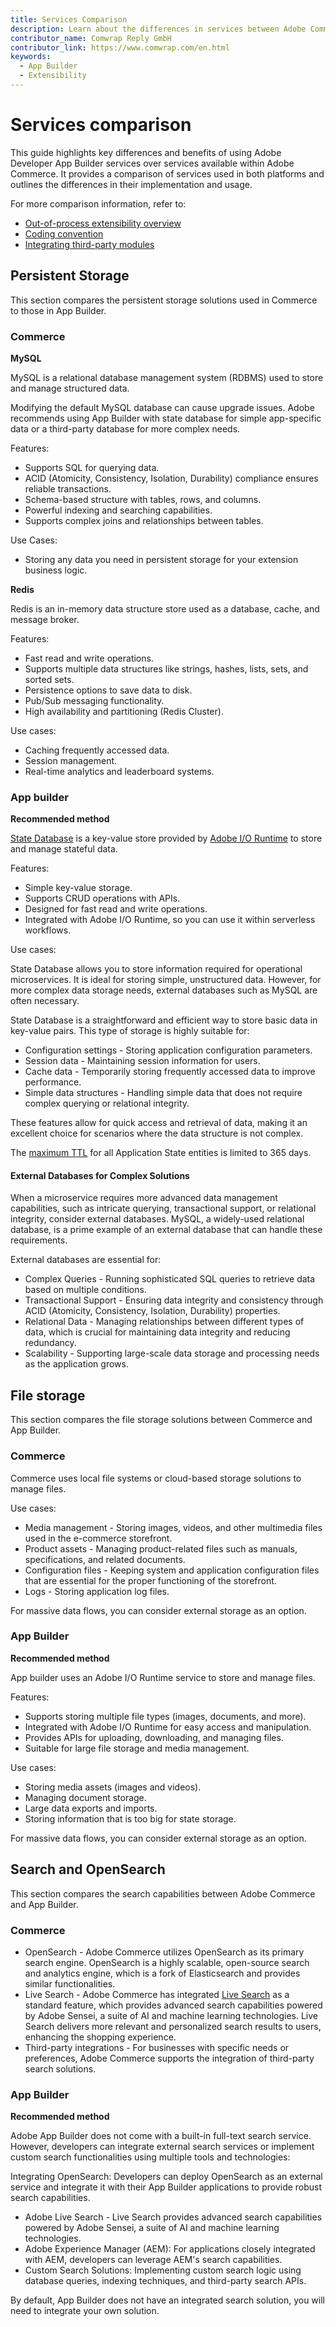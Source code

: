 ```yaml
---
title: Services Comparison
description: Learn about the differences in services between Adobe Commerce and App Builder.
contributor_name: Comwrap Reply GmbH
contributor_link: https://www.comwrap.com/en.html
keywords:
  - App Builder
  - Extensibility
---
```


# Services comparison

This guide highlights key differences and benefits of using Adobe Developer App Builder services over services available within Adobe Commerce. It provides a comparison of services used in both platforms and outlines the differences in their implementation and usage.

For more comparison information, refer to:

- [Out-of-process extensibility overview](../index.md)
- [Coding convention](./app-development-comparison.md#coding-conventions)
- [Integrating third-party modules](./app-development-comparison.md#integrating-third-party-modules)

## Persistent Storage

This section compares the persistent storage solutions used in Commerce to those in App Builder.

### Commerce

**MySQL**

MySQL is a relational database management system (RDBMS) used to store and manage structured data.

<InlineAlert variant="info" slots="text"/>

Modifying the default MySQL database can cause upgrade issues. Adobe recommends using App Builder with state database for simple app-specific data or a third-party database for more complex needs.

Features:

- Supports SQL for querying data.
- ACID (Atomicity, Consistency, Isolation, Durability) compliance ensures reliable transactions.
- Schema-based structure with tables, rows, and columns.
- Powerful indexing and searching capabilities.
- Supports complex joins and relationships between tables.

Use Cases:

- Storing any data you need in persistent storage for your extension business logic.

**Redis**

Redis is an in-memory data structure store used as a database, cache, and message broker.

Features:

- Fast read and write operations.
- Supports multiple data structures like strings, hashes, lists, sets, and sorted sets.
- Persistence options to save data to disk.
- Pub/Sub messaging functionality.
- High availability and partitioning (Redis Cluster).

Use cases:

- Caching frequently accessed data.
- Session management.
- Real-time analytics and leaderboard systems.

### App builder

**Recommended method**

[State Database](https://developer.adobe.com/app-builder/docs/guides/application_state/) is a key-value store provided by [Adobe I/O Runtime](https://developer.adobe.com/runtime/docs/guides/overview/) to store and manage stateful data.

Features:

- Simple key-value storage.
- Supports CRUD operations with APIs.
- Designed for fast read and write operations.
- Integrated with Adobe I/O Runtime, so you can use it within serverless workflows.

Use cases:

State Database allows you to store information required for operational microservices. It is ideal for storing simple, unstructured data. However, for more complex data storage needs, external databases such as MySQL are often necessary.

State Database is a straightforward and efficient way to store basic data in key-value pairs. This type of storage is highly suitable for:
  
- Configuration settings - Storing application configuration parameters.
- Session data - Maintaining session information for users.
- Cache data - Temporarily storing frequently accessed data to improve performance.
- Simple data structures - Handling simple data that does not require complex querying or relational integrity.

These features allow for quick access and retrieval of data, making it an excellent choice for scenarios where the data structure is not complex.

<InlineAlert variant="info" slots="text"/>

The [maximum TTL](https://developer.adobe.com/app-builder/docs/guides/application_state/#feature-matrix) for all Application State entities is limited to 365 days.

#### External Databases for Complex Solutions

When a microservice requires more advanced data management capabilities, such as intricate querying, transactional support, or relational integrity, consider external databases. MySQL, a widely-used relational database, is a prime example of an external database that can handle these requirements.

External databases are essential for:

- Complex Queries - Running sophisticated SQL queries to retrieve data based on multiple conditions.
- Transactional Support - Ensuring data integrity and consistency through ACID (Atomicity, Consistency, Isolation, Durability) properties.
- Relational Data - Managing relationships between different types of data, which is crucial for maintaining data integrity and reducing redundancy.
- Scalability - Supporting large-scale data storage and processing needs as the application grows.

## File storage

This section compares the file storage solutions between Commerce and App Builder.

### Commerce

Commerce uses local file systems or cloud-based storage solutions to manage files.

Use cases:  

- Media management - Storing images, videos, and other multimedia files used in the e-commerce storefront.
- Product assets - Managing product-related files such as manuals, specifications, and related documents.
- Configuration files - Keeping system and application configuration files that are essential for the proper functioning of the storefront.
- Logs - Storing application log files.

For massive data flows, you can consider external storage as an option.

### App Builder

**Recommended method**

App builder uses an Adobe I/O Runtime service to store and manage files.

Features:

- Supports storing multiple file types (images, documents, and more).  
- Integrated with Adobe I/O Runtime for easy access and manipulation.
- Provides APIs for uploading, downloading, and managing files.
- Suitable for large file storage and media management.

Use cases:

- Storing media assets (images and videos).
- Managing document storage.  
- Large data exports and imports.
- Storing information that is too big for state storage.

For massive data flows, you can consider external storage as an option.

## Search and OpenSearch

This section compares the search capabilities between Adobe Commerce and App Builder.

### Commerce

- OpenSearch - Adobe Commerce utilizes OpenSearch as its primary search engine. OpenSearch is a highly scalable, open-source search and analytics engine, which is a fork of Elasticsearch and provides similar functionalities.  
- Live Search - Adobe Commerce has integrated [Live Search](https://experienceleague.adobe.com/en/docs/commerce-merchant-services/live-search/overview) as a standard feature, which provides advanced search capabilities powered by Adobe Sensei, a suite of AI and machine learning technologies. Live Search delivers more relevant and personalized search results to users, enhancing the shopping experience.
- Third-party integrations - For businesses with specific needs or preferences, Adobe Commerce supports the integration of third-party search solutions.

### App Builder

**Recommended method**

Adobe App Builder does not come with a built-in full-text search service. However, developers can integrate external search services or implement custom search functionalities using multiple tools and technologies:

Integrating OpenSearch: Developers can deploy OpenSearch as an external service and integrate it with their App Builder applications to provide robust search capabilities.

- Adobe Live Search - Live Search provides advanced search capabilities powered by Adobe Sensei, a suite of AI and machine learning technologies.  
- Adobe Experience Manager (AEM): For applications closely integrated with AEM, developers can leverage AEM's search capabilities.
- Custom Search Solutions: Implementing custom search logic using database queries, indexing techniques, and third-party search APIs.

<InlineAlert variant="info" slots="text"/>

By default, App Builder does not have an integrated search solution, you will need to integrate your own solution.
